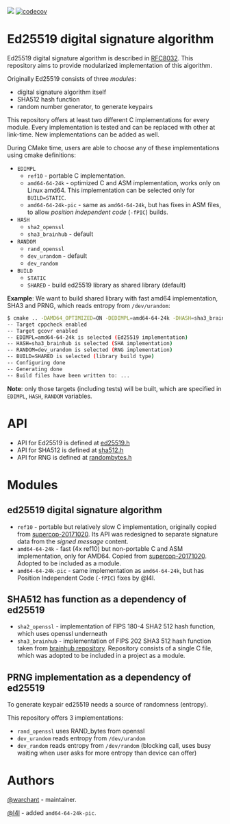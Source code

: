 [![](https://travis-ci.org/Warchant/ed25519.svg?branch=master)](https://travis-ci.org/Warchant/ed25519)
[![codecov](https://codecov.io/gh/Warchant/ed25519/branch/master/graph/badge.svg)](https://codecov.io/gh/Warchant/ed25519)

# Ed25519 digital signature algorithm


Ed25519 digital signature algorithm is described in [RFC8032](https://tools.ietf.org/html/rfc8032). 
This repository aims to provide modularized implementation of this algorithm. 

Originally Ed25519 consists of three *modules*: 
- digital signature algorithm itself
- SHA512 hash function
- random number generator, to generate keypairs

This repository offers at least two different C implementations for every module. 
Every implementation is tested and can be replaced with other at link-time.
New implementations can be added as well.

During CMake time, users are able to choose any of these implementations using cmake definitions:

- `EDIMPL`
    - `ref10` - portable C implementation. 
    - `amd64-64-24k` - optimized C and ASM implementation, works only on Linux amd64. This implementation can be selected only for `BUILD=STATIC`.
    - `amd64-64-24k-pic` - same as `amd64-64-24k`, but has fixes in ASM files, to allow *position independent code* (`-fPIC`) builds. 
- `HASH`
    - `sha2_openssl` 
    - `sha3_brainhub` - default
- `RANDOM`
    - `rand_openssl` 
    - `dev_urandom` - default
    - `dev_random`
- `BUILD`
    - `STATIC`
    - `SHARED` - build ed25519 library as shared library (default)

**Example**:
We want to build shared library with fast amd64 implementation, SHA3 and PRNG, which reads entropy from `/dev/urandom`:

```bash
$ cmake .. -DAMD64_OPTIMIZED=ON -DEDIMPL=amd64-64-24k -DHASH=sha3_brainhub -DRANDOM=dev_urandom -DBUILD=SHARED
-- Target cppcheck enabled
-- Target gcovr enabled
-- EDIMPL=amd64-64-24k is selected (Ed25519 implementation)
-- HASH=sha3_brainhub is selected (SHA implementation)
-- RANDOM=dev_urandom is selected (RNG implementation)
-- BUILD=SHARED is selected (library build type)
-- Configuring done
-- Generating done
-- Build files have been written to: ...
```

**Note**: only those targets (including tests) will be built, which are specified in `EDIMPL`, `HASH`, `RANDOM` variables.

# API

- API for Ed25519 is defined at [ed25519.h](include/ed25519/ed25519/ed25519.h)
- API for SHA512 is defined at [sha512.h](include/ed25519/ed25519/sha512.h)
- API for RNG is defined at [randombytes.h](include/ed25519/ed25519/randombytes.h)

# Modules

## ed25519 digital signature algorithm

- `ref10` - portable but relatively slow C implementation, originally copied from [supercop-20171020](http://bench.cr.yp.to/supercop.html). 
Its API was redesigned to separate signature data from the *signed message* content.
- `amd64-64-24k` - fast (4x ref10) but non-portable C and ASM implementation, only for AMD64. 
Copied from [supercop-20171020](http://bench.cr.yp.to/supercop.html). 
Adopted to be included as a module.
- `amd64-64-24k-pic` - same implementation as `amd64-64-24k`, but has Position Independent Code (`-fPIC`) fixes by @l4l.

## SHA512 has function as a dependency of ed25519

- `sha2_openssl` - implementation of FIPS 180-4 SHA2 512 hash function, which uses openssl underneath
- `sha3_brainhub` - implementation of FIPS 202 SHA3 512 hash function taken from [brainhub repository](https://github.com/brainhub/SHA3IUF).
Repository consists of a single C file, which was adopted to be included in a project as a module.

## PRNG implementation as a dependency of ed25519

To generate keypair ed25519 needs a source of randomness (entropy). 

This repository offers 3 implementations:
- `rand_openssl` uses RAND_bytes from openssl
- `dev_urandom` reads entropy from `/dev/urandom`
- `dev_random` reads entropy from `/dev/random` (blocking call, uses busy waiting when user asks for more entropy than device can offer)

# Authors

[@warchant](https://github.com/warchant) - maintainer.

[@l4l](https://github.com/l4l) - added `amd64-64-24k-pic`.

